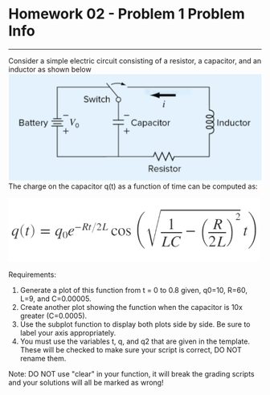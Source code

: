 # Homework 02 - Problem 1 Problem Info
---
Consider a simple electric circuit consisting of a resistor, a capacitor, and an inductor as shown below
<img src = "assets/h0201.png" width = "750"> <br />
The charge on the capacitor q(t) as a function of time can be computed as:

<img src = "assets/h0201_1.png" width = "500"> <br />

Requirements:
1. Generate a plot of this function from t = 0 to 0.8 given, q0=10, R=60, L=9, and C=0.00005. 
2. Create another plot showing the function when the capacitor is 10x greater (C=0.0005).
3. Use the subplot function to display both plots side by side. Be sure to label your axis appropriately.
4. You must use the variables t, q, and q2 that are given in the template. These will be checked to make sure your script is correct, DO NOT rename them.

Note: DO NOT use "clear" in your function, it will break the grading scripts and your solutions will all be marked as wrong!
